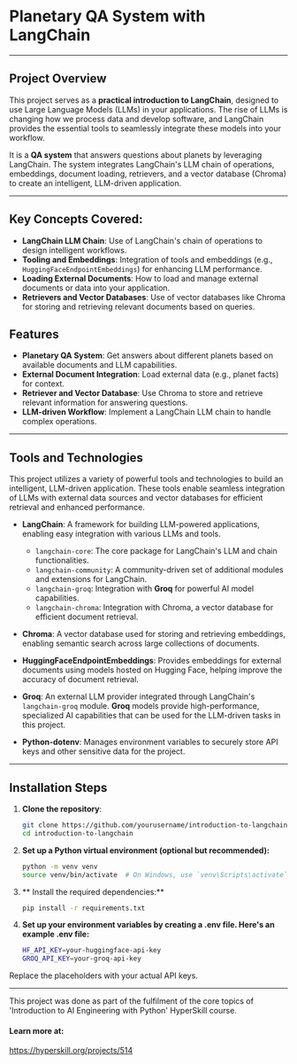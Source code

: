 # Planetary QA System with LangChain
---
## Project Overview
This project serves as a **practical introduction to LangChain**, designed to use Large Language Models (LLMs) in your applications. The rise of LLMs is changing how we process data and develop software, and LangChain provides the essential tools to seamlessly integrate these models into your workflow.

It is a **QA system** that answers questions about planets by leveraging LangChain. The system integrates LangChain's LLM chain of operations, embeddings, document loading, retrievers, and a vector database (Chroma) to create an intelligent, LLM-driven application.

---

## Key Concepts Covered:
- **LangChain LLM Chain**: Use of LangChain's chain of operations to design intelligent workflows.
- **Tooling and Embeddings**: Integration of tools and embeddings (e.g., `HuggingFaceEndpointEmbeddings`) for enhancing LLM performance.
- **Loading External Documents**: How to load and manage external documents or data into your application.
- **Retrievers and Vector Databases**: Use of vector databases like Chroma for storing and retrieving relevant documents based on queries.

## Features

- **Planetary QA System**: Get answers about different planets based on available documents and LLM capabilities.
- **External Document Integration**: Load external data (e.g., planet facts) for context.
- **Retriever and Vector Database**: Use Chroma to store and retrieve relevant information for answering questions.
- **LLM-driven Workflow**: Implement a LangChain LLM chain to handle complex operations.

---

## Tools and Technologies

This project utilizes a variety of powerful tools and technologies to build an intelligent, LLM-driven application. These tools enable seamless integration of LLMs with external data sources and vector databases for efficient retrieval and enhanced performance.

- **LangChain**: A framework for building LLM-powered applications, enabling easy integration with various LLMs and tools.
  - `langchain-core`: The core package for LangChain's LLM and chain functionalities.
  - `langchain-community`: A community-driven set of additional modules and extensions for LangChain.
  - `langchain-groq`: Integration with **Groq** for powerful AI model capabilities.
  - `langchain-chroma`: Integration with Chroma, a vector database for efficient document retrieval.
  
- **Chroma**: A vector database used for storing and retrieving embeddings, enabling semantic search across large collections of documents.
  
- **HuggingFaceEndpointEmbeddings**: Provides embeddings for external documents using models hosted on Hugging Face, helping improve the accuracy of document retrieval.

- **Groq**: An external LLM provider integrated through LangChain's `langchain-groq` module. **Groq** models provide high-performance, specialized AI capabilities that can be used for the LLM-driven tasks in this project.

- **Python-dotenv**: Manages environment variables to securely store API keys and other sensitive data for the project.

---

## Installation Steps

1. **Clone the repository**:
     ```bash
    git clone https://github.com/yourusername/introduction-to-langchain.git
    cd introduction-to-langchain

2. **Set up a Python virtual environment (optional but recommended):**
     ```bash
    python -m venv venv
    source venv/bin/activate  # On Windows, use `venv\Scripts\activate`

3. ** Install the required dependencies:**
     ```bash
    pip install -r requirements.txt

4. **Set up your environment variables by creating a .env file. Here's an example .env file:**
     ```bash
    HF_API_KEY=your-huggingface-api-key
    GROQ_API_KEY=your-groq-api-key


Replace the placeholders with your actual API keys.

---

This project was done as part of the fulfilment of the core topics of 'Introduction to AI Engineering with Python' HyperSkill course.
#### Learn more at:
https://hyperskill.org/projects/514
